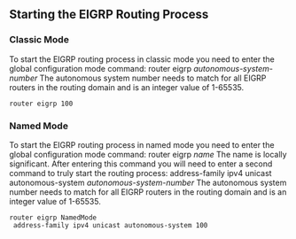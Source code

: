 ## Starting the EIGRP Routing Process

### Classic Mode

To start the EIGRP routing process in classic mode you need to enter the global configuration mode command: router eigrp *autonomous-system-number* The autonomous system number needs to match for all EIGRP routers in the routing domain and is an integer value of 1-65535. 

```
router eigrp 100
```

### Named Mode

To start the EIGRP routing process in named mode you need to enter the global configuration mode command: router eigrp *name* The name is locally significant. After entering this command you will need to enter a second command to truly start the routing process: address-family ipv4 unicast autonomous-system *autonomous-system-number* The autonomous system number needs to match for all EIGRP routers in the routing domain and is an integer value of 1-65535. 

```
router eigrp NamedMode
 address-family ipv4 unicast autonomous-system 100
````
